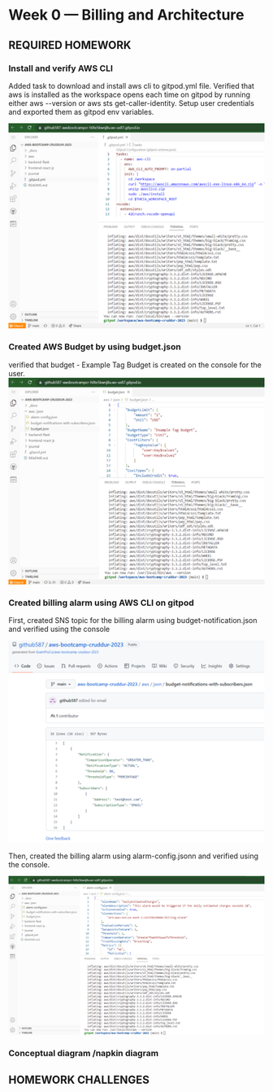 # Week 0 — Billing and Architecture

## REQUIRED HOMEWORK

### Install  and verify AWS CLI
Added task to download and install aws cli to gitpod.yml file.
Verified that aws is installed as the workspace opens each time on gitpod by running either aws --version or aws sts get-caller-identity.
Setup user credentials and exported them as gitpod env variables.

![Installing AWS CLI](assets/week0_install_aws_cli_proof.png)

### Created AWS Budget by using budget.json
verified that budget - Example Tag Budget is created on the console for the user.
![Budget alarm json](assets/budget_json_proof1.png)

### Created billing alarm using AWS CLI on gitpod

First, created SNS topic for the billing alarm using budget-notification.json and verified using the console

![Budget alarm json](assets/budget_notication_json_proof.png)

Then, created the billing alarm using alarm-config.jsonn and verified using the console.

![Budget alarm json](assets/alarm_config_proof.png)

### Conceptual diagram /napkin diagram


## HOMEWORK CHALLENGES





